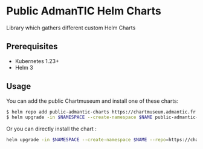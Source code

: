 # Public AdmanTIC Helm Charts

Library which gathers different custom Helm Charts

## Prerequisites

* Kubernetes 1.23+
* Helm 3

## Usage

You can add the public Chartmuseum and install one of these charts:

```bash
$ helm repo add public-admantic-charts https://chartmuseum.admantic.fr
$ helm upgrade -in $NAMESPACE --create-namespace $NAME public-admantic-charts/$CHART
```

Or you can directly install the chart :

```bash
helm upgrade -in $NAMESPACE --create-namespace $NAME --repo=https://chartmuseum.admantic.fr/ public-admantic-charts/$CHART
```